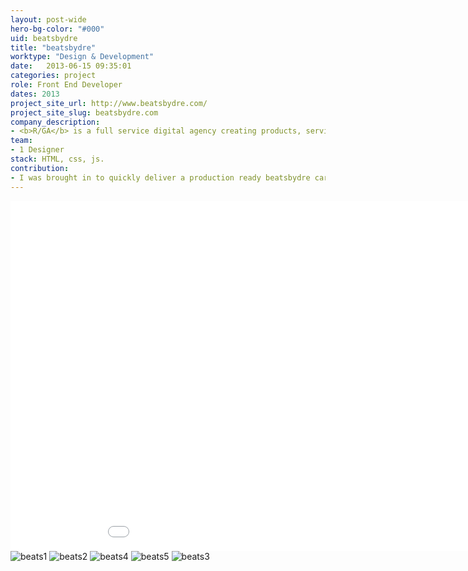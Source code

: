 ```yaml
---
layout: post-wide
hero-bg-color: "#000"
uid: beatsbydre
title: "beatsbydre"
worktype: "Design & Development"
date:   2013-06-15 09:35:01
categories: project
role: Front End Developer
dates: 2013
project_site_url: http://www.beatsbydre.com/
project_site_slug: beatsbydre.com
company_description:
- <b>R/GA</b> is a full service digital agency creating products, services and communications to help grow client's businesses in the connected age.
team:
- 1 Designer
stack: HTML, css, js.
contribution:
- I was brought in to quickly deliver a production ready beatsbydre carousel in 2 days given just a few assets.  It had to be responsive and have 'cool or soft' transitions.  I experimented with timings and delays between background and foreground fades to achieve a smooth ambient reveal feeling.
---
```


<div class="showcase ">
  <div class="videoWrapper">
    <iframe src="//player.vimeo.com/video/71510303" width="1000" height="560" frameborder="0"> </iframe>
  </div>
  <img src="{{ site.baseurl }}/img/beatsbydre/beats1.jpg" alt="beats1">
  <img src="{{ site.baseurl }}/img/beatsbydre/beats2.jpg" alt="beats2">
  <img src="{{ site.baseurl }}/img/beatsbydre/beats4.jpg" alt="beats4">
  <img src="{{ site.baseurl }}/img/beatsbydre/beats5.jpg" alt="beats5">
  <img src="{{ site.baseurl }}/img/beatsbydre/beats3.jpg" alt="beats3">
</div>
